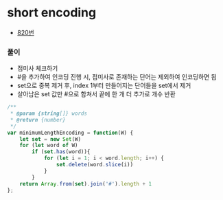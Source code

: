 # short encoding
 - [820번](https://leetcode.com/problems/short-encoding-of-words/)


### 풀이
  - 접미사 체크하기
  - #을 추가하여 인코딩 진행 시, 접미사로 존재하는 단어는 제외하여 인코딩하면 됨
  - set으로 중복 제거 후, index 1부터 만들어지는 단어들을 set에서 제거
  - 살아남은 set 값만 #으로 합쳐서 끝에 한 개 더 추가로 개수 반환

  ```javascript
  /**
   * @param {string[]} words
   * @return {number}
   */
  var minimumLengthEncoding = function(W) {
      let set = new Set(W)
      for (let word of W)
          if (set.has(word)){
              for (let i = 1; i < word.length; i++) {
                  set.delete(word.slice(i))                
              }
          }
      return Array.from(set).join('#').length + 1
  };
  ```
